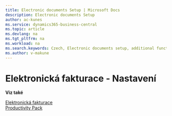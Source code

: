 ```yaml
---
title: Electronic documents Setup | Microsoft Docs
description: Electronic documents Setup
author: ac-kunes
ms.service: dynamics365-business-central
ms.topic: article
ms.devlang: na
ms.tgt_pltfrm: na
ms.workload: na
ms.search.keywords: Czech, Electronic documents setup, additional functions
ms.author: v-makune
---
```

# Elektronická fakturace - Nastavení

**Viz také**

[Elektronická fakturace](ac-elektronic-dokuments.md)  
[Productivity Pack](ac-productivity-pack.md)
